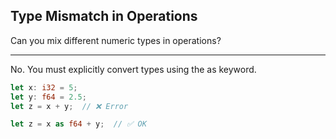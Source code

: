 ## Type Mismatch in Operations

Can you mix different numeric types in operations?

---

No. You must explicitly convert types using the as keyword.

```rust
let x: i32 = 5;
let y: f64 = 2.5;
let z = x + y;  // ❌ Error

let z = x as f64 + y;  // ✅ OK
```

